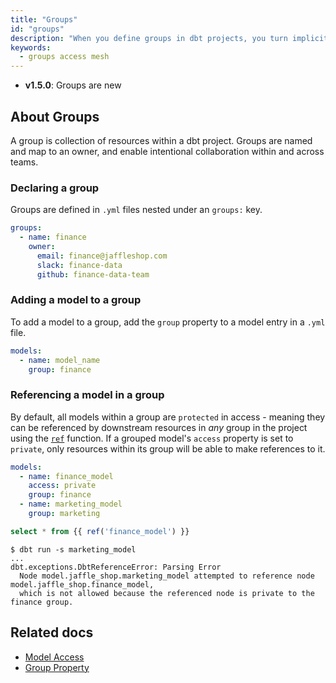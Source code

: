 ```yaml
---
title: "Groups"
id: "groups"
description: "When you define groups in dbt projects, you turn implicit relationships into an explicit grouping."
keywords:
  - groups access mesh
---
```


<Changelog>

* **v1.5.0**: Groups are new

</Changelog>

## About Groups 

A group is collection of resources within a dbt project. Groups are named and map to an owner, and enable intentional collaboration within and across teams.

### Declaring a group

Groups are defined in `.yml` files nested under an `groups:` key.

<VersionBlock firstVersion="1.5">

<File name='models/marts/finance/finance.yml'>

```yaml
groups:
  - name: finance
    owner: 
      email: finance@jaffleshop.com
      slack: finance-data
      github: finance-data-team
```

</File>

</VersionBlock>


### Adding a model to a group

To add a model to a group, add the `group` property to a model entry in a `.yml` file.

<File name='models/schema.yml'>

```yml
models:
  - name: model_name
    group: finance
```

</File>

### Referencing a model in a group

By default, all models within a group are `protected` in access - meaning they can be referenced by downstream resources in _any_ group in the project using the [`ref`](ref) function. If a grouped model's `access` property is set to `private`, only resources within its group will be able to make references to it. 

<File name='models/schema.yml'>

```yml
models:
  - name: finance_model
    access: private
    group: finance
  - name: marketing_model
    group: marketing
```
</File>

<File name='models/marketing_model.sql'>

```sql
select * from {{ ref('finance_model') }}
```
</File>

```shell
$ dbt run -s marketing_model
...
dbt.exceptions.DbtReferenceError: Parsing Error
  Node model.jaffle_shop.marketing_model attempted to reference node model.jaffle_shop.finance_model, 
  which is not allowed because the referenced node is private to the finance group.
```


## Related docs

* [Model Access](/docs/collaborate/publish/model-access#groups)
* [Group Property](/docs/reference/resource-configs/group)